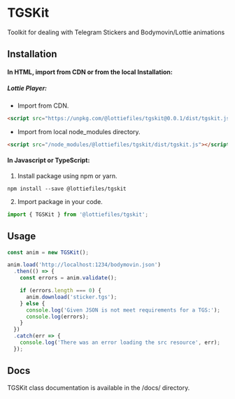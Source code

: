 # TGSKit

Toolkit for dealing with Telegram Stickers and Bodymovin/Lottie animations

## Installation

#### In HTML, import from CDN or from the local Installation:

##### Lottie Player:
- Import from CDN.
```html
<script src="https://unpkg.com/@lottiefiles/tgskit@0.0.1/dist/tgskit.js"></script>
```

- Import from local node_modules directory.
```html
<script src="/node_modules/@lottiefiles/tgskit/dist/tgskit.js"></script>
```

#### In Javascript or TypeScript:

1. Install package using npm or yarn.
```shell
npm install --save @lottiefiles/tgskit
```

2. Import package in your code.
```javascript
import { TGSKit } from '@lottiefiles/tgskit';
```

## Usage

```js
const anim = new TGSKit();

anim.load('http://localhost:1234/bodymovin.json')
  .then(() => {
    const errors = anim.validate();

    if (errors.length === 0) {
      anim.download('sticker.tgs');
    } else {
      console.log('Given JSON is not meet requirements for a TGS:');
      console.log(errors);
    }
  })
  .catch(err => {
    console.log('There was an error loading the src resource', err);
  });
```

## Docs

TGSKit class documentation is available in the /docs/ directory.
